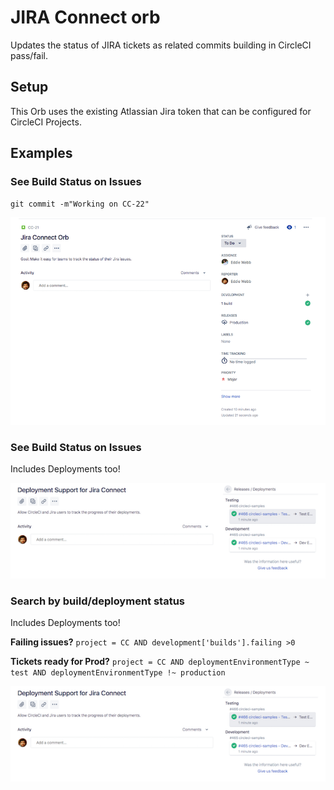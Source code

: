 # JIRA Connect orb

Updates the status of JIRA tickets as related commits building in CircleCI pass/fail.


## Setup
This Orb uses the existing Atlassian Jira token that can be configured for CircleCI Projects.


## Examples


### See Build Status on Issues
`git commit -m"Working on CC-22"`


![Jira developer panel with CircleCI build info](/assets/new_issue_view.png)


### See Build Status on Issues
Includes Deployments too!


![Jira developer panel with CircleCI build info](/assets/deployment_support.png)


### Search by build/deployment status
Includes Deployments too!

**Failing issues?**
`project = CC AND development['builds'].failing >0`

**Tickets ready for Prod?**
`project = CC AND deploymentEnvironmentType ~ test AND deploymentEnvironmentType !~ production`

![Jira developer panel with CircleCI build info](/assets/deployment_support.png)





